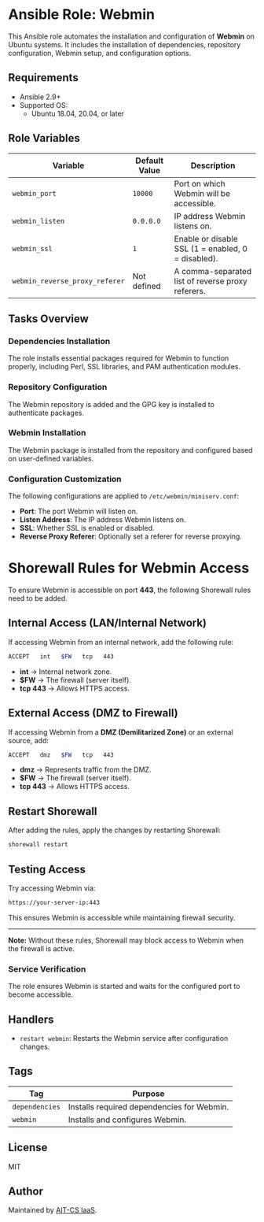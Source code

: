 # Ansible Role: Webmin

This Ansible role automates the installation and configuration of **Webmin** on Ubuntu systems. It includes the installation of dependencies, repository configuration, Webmin setup, and configuration options.

## Requirements

- Ansible 2.9+
- Supported OS:
  - Ubuntu 18.04, 20.04, or later

## Role Variables

| Variable                       | Default Value          | Description |
|--------------------------------|------------------------|-------------|
| `webmin_port`                 | `10000`               | Port on which Webmin will be accessible. |
| `webmin_listen`               | `0.0.0.0`             | IP address Webmin listens on. |
| `webmin_ssl`                  | `1`                   | Enable or disable SSL (1 = enabled, 0 = disabled). |
| `webmin_reverse_proxy_referer`| Not defined           | A comma-separated list of reverse proxy referers. |

## Tasks Overview

### Dependencies Installation
The role installs essential packages required for Webmin to function properly, including Perl, SSL libraries, and PAM authentication modules.

### Repository Configuration
The Webmin repository is added and the GPG key is installed to authenticate packages.

### Webmin Installation
The Webmin package is installed from the repository and configured based on user-defined variables.

### Configuration Customization
The following configurations are applied to `/etc/webmin/miniserv.conf`:
- **Port**: The port Webmin will listen on.
- **Listen Address**: The IP address Webmin listens on.
- **SSL**: Whether SSL is enabled or disabled.
- **Reverse Proxy Referer**: Optionally set a referer for reverse proxying.


# Shorewall Rules for Webmin Access

To ensure Webmin is accessible on port **443**, the following Shorewall rules need to be added.

## Internal Access (LAN/Internal Network)
If accessing Webmin from an internal network, add the following rule:

```sh
ACCEPT   int   $FW   tcp   443
```

- **int** → Internal network zone.
- **$FW** → The firewall (server itself).
- **tcp 443** → Allows HTTPS access.

## External Access (DMZ to Firewall)
If accessing Webmin from a **DMZ (Demilitarized Zone)** or an external source, add:

```sh
ACCEPT   dmz   $FW   tcp   443
```

- **dmz** → Represents traffic from the DMZ.
- **$FW** → The firewall (server itself).
- **tcp 443** → Allows HTTPS access.

## Restart Shorewall
After adding the rules, apply the changes by restarting Shorewall:

```sh
shorewall restart
```

## Testing Access
Try accessing Webmin via:

```sh
https://your-server-ip:443
```

This ensures Webmin is accessible while maintaining firewall security.

---
**Note:** Without these rules, Shorewall may block access to Webmin when the firewall is active.

### Service Verification
The role ensures Webmin is started and waits for the configured port to become accessible.

## Handlers
- `restart webmin`: Restarts the Webmin service after configuration changes.


## Tags

| Tag          | Purpose |
|--------------|---------|
| `dependencies` | Installs required dependencies for Webmin. |
| `webmin`      | Installs and configures Webmin. |

## License

MIT

## Author

Maintained by [AIT-CS IaaS](https://github.com/ait-cs-IaaS).
